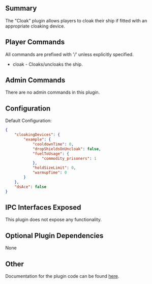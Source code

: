 ## Summary
The "Cloak" plugin allows players to cloak their ship if fitted with an appropriate cloaking device.

## Player Commands
All commands are prefixed with '/' unless explicitly specified.
- cloak - Cloaks/uncloaks the ship.

## Admin Commands
There are no admin commands in this plugin.

## Configuration
Default Configuration:
```json
{
    "cloakingDevices": {
        "example": {
            "cooldownTime": 0,
            "dropShieldsOnUncloak": false,
            "fuelToUsage": {
                "commodity_prisoners": 1
            },
            "holdSizeLimit": 0,
            "warmupTime": 0
        }
    },
    "dsAce": false
}
```

## IPC Interfaces Exposed
This plugin does not expose any functionality.

## Optional Plugin Dependencies
None

## Other
Documentation for the plugin code can be found [here](group___cloak.html).
